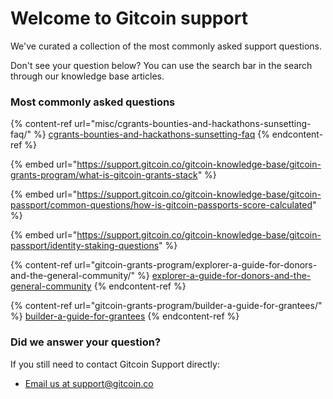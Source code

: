 # Welcome to Gitcoin support

We've curated a collection of the most commonly asked support questions.

Don't see your question below? You can use the search bar in the search through our knowledge base articles.

### Most commonly asked questions

{% content-ref url="misc/cgrants-bounties-and-hackathons-sunsetting-faq/" %}
[cgrants-bounties-and-hackathons-sunsetting-faq](misc/cgrants-bounties-and-hackathons-sunsetting-faq/)
{% endcontent-ref %}

{% embed url="https://support.gitcoin.co/gitcoin-knowledge-base/gitcoin-grants-program/what-is-gitcoin-grants-stack" %}

{% embed url="https://support.gitcoin.co/gitcoin-knowledge-base/gitcoin-passport/common-questions/how-is-gitcoin-passports-score-calculated" %}

{% embed url="https://support.gitcoin.co/gitcoin-knowledge-base/gitcoin-passport/identity-staking-questions" %}

{% content-ref url="gitcoin-grants-program/explorer-a-guide-for-donors-and-the-general-community/" %}
[explorer-a-guide-for-donors-and-the-general-community](gitcoin-grants-program/explorer-a-guide-for-donors-and-the-general-community/)
{% endcontent-ref %}

{% content-ref url="gitcoin-grants-program/builder-a-guide-for-grantees/" %}
[builder-a-guide-for-grantees](gitcoin-grants-program/builder-a-guide-for-grantees/)
{% endcontent-ref %}

###

### Did we answer your question?

If you still need to contact Gitcoin Support directly:

* [Email us at support@gitcoin.co](mailto:support@gitcoin.co)&#x20;
